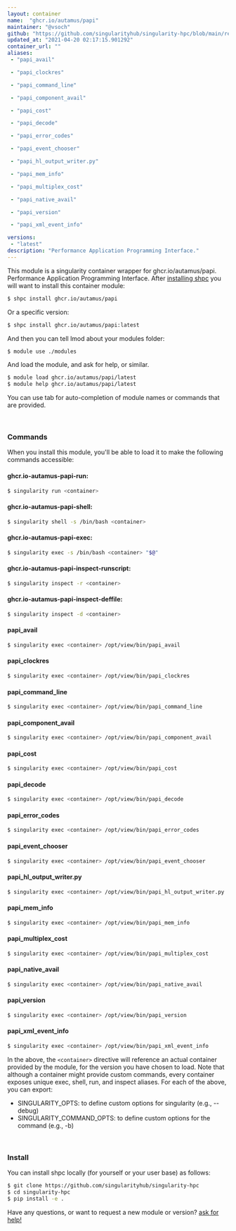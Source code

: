 ```yaml
---
layout: container
name:  "ghcr.io/autamus/papi"
maintainer: "@vsoch"
github: "https://github.com/singularityhub/singularity-hpc/blob/main/registry/ghcr.io/autamus/papi/container.yaml"
updated_at: "2021-04-20 02:17:15.901292"
container_url: ""
aliases:
 - "papi_avail"

 - "papi_clockres"

 - "papi_command_line"

 - "papi_component_avail"

 - "papi_cost"

 - "papi_decode"

 - "papi_error_codes"

 - "papi_event_chooser"

 - "papi_hl_output_writer.py"

 - "papi_mem_info"

 - "papi_multiplex_cost"

 - "papi_native_avail"

 - "papi_version"

 - "papi_xml_event_info"

versions:
 - "latest"
description: "Performance Application Programming Interface."
---
```


This module is a singularity container wrapper for ghcr.io/autamus/papi.
Performance Application Programming Interface.
After [installing shpc](#install) you will want to install this container module:

```bash
$ shpc install ghcr.io/autamus/papi
```

Or a specific version:

```bash
$ shpc install ghcr.io/autamus/papi:latest
```

And then you can tell lmod about your modules folder:

```bash
$ module use ./modules
```

And load the module, and ask for help, or similar.

```bash
$ module load ghcr.io/autamus/papi/latest
$ module help ghcr.io/autamus/papi/latest
```

You can use tab for auto-completion of module names or commands that are provided.

<br>

### Commands

When you install this module, you'll be able to load it to make the following commands accessible:

#### ghcr.io-autamus-papi-run:

```bash
$ singularity run <container>
```

#### ghcr.io-autamus-papi-shell:

```bash
$ singularity shell -s /bin/bash <container>
```

#### ghcr.io-autamus-papi-exec:

```bash
$ singularity exec -s /bin/bash <container> "$@"
```

#### ghcr.io-autamus-papi-inspect-runscript:

```bash
$ singularity inspect -r <container>
```

#### ghcr.io-autamus-papi-inspect-deffile:

```bash
$ singularity inspect -d <container>
```


#### papi_avail
       
```bash
$ singularity exec <container> /opt/view/bin/papi_avail
```


#### papi_clockres
       
```bash
$ singularity exec <container> /opt/view/bin/papi_clockres
```


#### papi_command_line
       
```bash
$ singularity exec <container> /opt/view/bin/papi_command_line
```


#### papi_component_avail
       
```bash
$ singularity exec <container> /opt/view/bin/papi_component_avail
```


#### papi_cost
       
```bash
$ singularity exec <container> /opt/view/bin/papi_cost
```


#### papi_decode
       
```bash
$ singularity exec <container> /opt/view/bin/papi_decode
```


#### papi_error_codes
       
```bash
$ singularity exec <container> /opt/view/bin/papi_error_codes
```


#### papi_event_chooser
       
```bash
$ singularity exec <container> /opt/view/bin/papi_event_chooser
```


#### papi_hl_output_writer.py
       
```bash
$ singularity exec <container> /opt/view/bin/papi_hl_output_writer.py
```


#### papi_mem_info
       
```bash
$ singularity exec <container> /opt/view/bin/papi_mem_info
```


#### papi_multiplex_cost
       
```bash
$ singularity exec <container> /opt/view/bin/papi_multiplex_cost
```


#### papi_native_avail
       
```bash
$ singularity exec <container> /opt/view/bin/papi_native_avail
```


#### papi_version
       
```bash
$ singularity exec <container> /opt/view/bin/papi_version
```


#### papi_xml_event_info
       
```bash
$ singularity exec <container> /opt/view/bin/papi_xml_event_info
```



In the above, the `<container>` directive will reference an actual container provided
by the module, for the version you have chosen to load. Note that although a container
might provide custom commands, every container exposes unique exec, shell, run, and
inspect aliases. For each of the above, you can export:

 - SINGULARITY_OPTS: to define custom options for singularity (e.g., --debug)
 - SINGULARITY_COMMAND_OPTS: to define custom options for the command (e.g., -b)

<br>
  
### Install

You can install shpc locally (for yourself or your user base) as follows:

```bash
$ git clone https://github.com/singularityhub/singularity-hpc
$ cd singularity-hpc
$ pip install -e .
```

Have any questions, or want to request a new module or version? [ask for help!](https://github.com/singularityhub/singularity-hpc/issues)